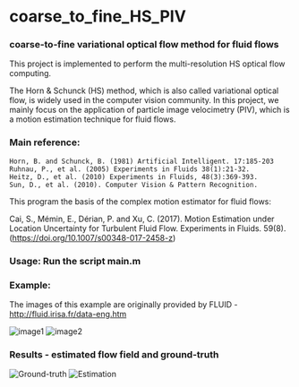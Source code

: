 # coarse_to_fine_HS_PIV

### coarse-to-fine variational optical flow method for fluid flows

This project is implemented to perform the multi-resolution HS optical flow computing.  

The Horn & Schunck (HS) method, which is also called variational optical flow, is widely used in the computer vision community. 
In this project, we mainly focus on the application of particle image velocimetry (PIV), which is a motion estimation technique for fluid flows.
<br> 

### Main reference:

	Horn, B. and Schunck, B. (1981) Artificial Intelligent. 17:185-203  
	Ruhnau, P., et al. (2005) Experiments in Fluids 38(1):21-32.  
	Heitz, D., et al. (2010) Experiments in Fluids, 48(3):369-393.  
	Sun, D., et al. (2010). Computer Vision & Pattern Recognition.  


This program the basis of the complex motion estimator for fluid flows:

  Cai, S., Mémin, E., Dérian, P. and Xu, C. (2017). Motion Estimation under Location Uncertainty for Turbulent Fluid Flow. Experiments in Fluids. 59(8). (https://doi.org/10.1007/s00348-017-2458-z)  
  

### Usage:  Run the script main.m  
  
### Example:

The images of this example are originally provided by FLUID - http://fluid.irisa.fr/data-eng.htm  

![image1](https://github.com/shengzesnail/coarse_to_fine_HS_PIV/blob/master/data/image1.png)
![image2](https://github.com/shengzesnail/coarse_to_fine_HS_PIV/blob/master/data/image2.png)

### Results - estimated flow field and ground-truth

![Ground-truth](https://github.com/shengzesnail/coarse_to_fine_HS_PIV/blob/master/data/uv_gt.png)
![Estimation](https://github.com/shengzesnail/coarse_to_fine_HS_PIV/blob/master/data/uv_est.png)

